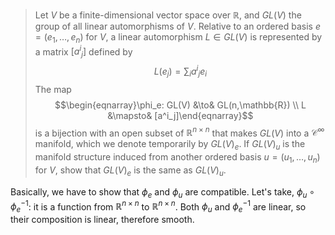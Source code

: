 > Let $V$ be a finite-dimensional vector space over $\mathbb{R}$, and $GL(V)$ the group of all linear automorphisms of $V$. Relative to an ordered basis $e = (e_1, \dotsc, e_n)$ for $V$, a linear automorphism $L \in GL(V)$ is represented by a matrix  $[{a^i}_j]$ defined by $$L(e_j) = \sum_i {a^i}_j e_i$$
> The map $$\begin{eqnarray}\phi_e: GL(V) &\to& GL(n,\mathbb{R}) \\ L &\mapsto& [a^i_j]\end{eqnarray}$$ is a bijection with an open subset of $\mathbb{R}^{n\times n}$ that makes $GL(V)$ into a $\mathcal{C}^\infty$ manifold, which we denote temporarily by $GL(V)_e$. If $GL(V)_u$ is the manifold structure induced from another ordered basis $u = (u_1, \dots, u_n)$ for $V$, show that $GL(V)_e$ is the same as $GL(V)_u$.

Basically, we have to show that $\phi_e$ and $\phi_u$ are compatible. Let's take, $\phi_u \circ {\phi_e}^{-1}$: it is a function from $\mathbb R^{n\times n}$ to $\mathbb R^{n\times n}$. Both $\phi_u$ and ${\phi_e}^{-1}$ are linear, so their composition is linear, therefore smooth.